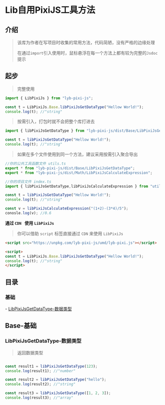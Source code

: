 # Lib自用PixiJS工具方法

## 介绍

> 该库为作者在写项目时收集的常用方法，代码简陋，没有严格的边缘处理
>
> 在通过`import`引入使用时，鼠标悬浮在每一个方法上都有较为完整的`Jsdoc`提示

## 起步

> 完整使用

```ts
import { LibPixiJs } from "lyb-pixi-js";

const t = LibPixiJs.Base.libPixiJsGetDataType("Hellow World!");
console.log(t); //"string"
```

> 按需引入，打包时就不会把整个库打进去

```ts
import { libPixiJsGetDataType } from "lyb-pixi-js/dist/Base/LibPixiJsGetDataType";

const t = libPixiJsGetDataType("Hellow World!");
console.log(t); //"string"
```

> 如果在多个文件使用到同一个方法，建议采用按需引入聚合导出

```ts
//你的公共工具函数文件 utils.ts
export * from "lyb-pixi-js/dist/Base/LibPixiJsGetDataType";
export * from "lyb-pixi-js/dist/Math/LibPixiJsCalculateExpression";

//你的项目文件 index.ts
import { libPixiJsGetDataType,libPixiJsCalculateExpression } from "utils";

const t = libPixiJsGetDataType("Hellow World!");
console.log(t); //"string"

const v = libPixiJsCalculateExpression("(1+2)-(3*4)/5");
conosle.log(v); //0.6
```

**通过 `CDN ` 使用 `LibPixiJs`**

> 你可以借助 `script` 标签直接通过 `CDN` 来使用 `LibPixiJs`

```html
<script src="https://unpkg.com/lyb-pixi-js/umd/lyb-pixi.js"></script>

<script>
const t = LibPixiJs.Base.libPixiJsGetDataType("Hellow World!");
console.log(t); //"string"
</script>
```

## 目录

### 基础

\- [LibPixiJsGetDataType-数据类型](#LibPixiJsGetDataType-数据类型)


## Base-基础

### LibPixiJsGetDataType-数据类型

> 返回数据类型

```ts

const result1 = libPixiJsGetDataType(123);
console.log(result1); //"number"

const result2 = libPixiJsGetDataType("hello");
console.log(result2); //"string"

const result3 = libPixiJsGetDataType([1, 2, 3]);
console.log(result3); //"array"
```

